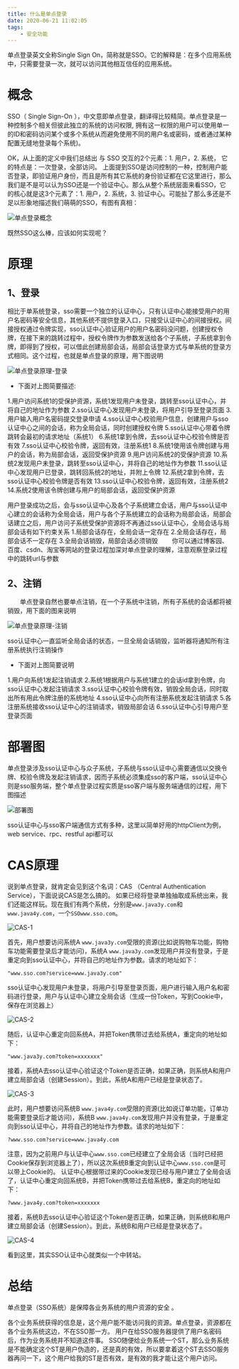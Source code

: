 ```yaml
---
title: 什么是单点登录
date: 2020-06-21 11:02:05
tags:
    - 安全功能
---
```


单点登录英文全称Single Sign On，简称就是SSO。它的解释是：在多个应用系统中，只需要登录一次，就可以访问其他相互信任的应用系统。

# 概念

SSO（ Single Sign-On ），中文意即单点登录，翻译得比较精简。单点登录是一种控制多个相关但彼此独立的系统的访问权限, 拥有这一权限的用户可以使用单一的ID和密码访问某个或多个系统从而避免使用不同的用户名或密码，或者通过某种配置无缝地登录每个系统)。

<!--more-->
 
OK，从上面的定义中我们总结出 与 SSO 交互的2个元素：1.  用户，2. 系统，
它的特点是：一次登录，全部访问。
上面提到SSO是访问控制的一种，控制用户能否登录，即验证用户身份，而且是所有其它系统的身份验证都在它这里进行，那么我们是不是可以认为SSO还是一个验证中心。那么从整个系统层面来看SSO，它的核心就是这3个元素了：1. 用户，2. 系统，3. 验证中心。可能扯了那么多还是不足以形象地描述我们萌萌的SSO，有图有真相：

![单点登录概念](单点登录概念.png)

既然SSO这么棒，应该如何实现呢？

# 原理

## 1、登录
相比于单系统登录，sso需要一个独立的认证中心，只有认证中心能接受用户的用户名密码等安全信息，其他系统不提供登录入口，只接受认证中心的间接授权。间接授权通过令牌实现，sso认证中心验证用户的用户名密码没问题，创建授权令牌，在接下来的跳转过程中，授权令牌作为参数发送给各个子系统，子系统拿到令牌，即得到了授权，可以借此创建局部会话，局部会话登录方式与单系统的登录方式相同。这个过程，也就是单点登录的原理，用下图说明

![单点登录原理-登录](单点登录原理-登录.png)

* 下面对上图简要描述:

1.用户访问系统1的受保护资源，系统1发现用户未登录，跳转至sso认证中心，并将自己的地址作为参数
2.sso认证中心发现用户未登录，将用户引导至登录页面
3.用户输入用户名密码提交登录申请
4.sso认证中心校验用户信息，创建用户与sso认证中心之间的会话，称为全局会话，同时创建授权令牌
5.sso认证中心带着令牌跳转会最初的请求地址（系统1）
6.系统1拿到令牌，去sso认证中心校验令牌是否有效
7.sso认证中心校验令牌，返回有效，注册系统1
8.系统1使用该令牌创建与用户的会话，称为局部会话，返回受保护资源
9.用户访问系统2的受保护资源
10.系统2发现用户未登录，跳转至sso认证中心，并将自己的地址作为参数
11.sso认证中心发现用户已登录，跳转回系统2的地址，并附上令牌
12.系统2拿到令牌，去sso认证中心校验令牌是否有效
13.sso认证中心校验令牌，返回有效，注册系统2
14.系统2使用该令牌创建与用户的局部会话，返回受保护资源

用户登录成功之后，会与sso认证中心及各个子系统建立会话，用户与sso认证中心建立的会话称为全局会话，用户与各个子系统建立的会话称为局部会话，局部会话建立之后，用户访问子系统受保护资源将不再通过sso认证中心，全局会话与局部会话有如下约束关系
1.局部会话存在，全局会话一定存在
2.全局会话存在，局部会话不一定存在
3.全局会话销毁，局部会话必须销毁
　　你可以通过博客园、百度、csdn、淘宝等网站的登录过程加深对单点登录的理解，注意观察登录过程中的跳转url与参数

## 2、注销
　　单点登录自然也要单点注销，在一个子系统中注销，所有子系统的会话都将被销毁，用下面的图来说明

![单点登录原理-注销](单点登录原理-注销.png)

sso认证中心一直监听全局会话的状态，一旦全局会话销毁，监听器将通知所有注册系统执行注销操作
* 下面对上图简要说明

1.用户向系统1发起注销请求
2.系统1根据用户与系统1建立的会话id拿到令牌，向sso认证中心发起注销请求
3.sso认证中心校验令牌有效，销毁全局会话，同时取出所有用此令牌注册的系统地址
4.sso认证中心向所有注册系统发起注销请求
5.各注册系统接收sso认证中心的注销请求，销毁局部会话
6.sso认证中心引导用户至登录页面

# 部署图

单点登录涉及sso认证中心与众子系统，子系统与sso认证中心需要通信以交换令牌、校验令牌及发起注销请求，因而子系统必须集成sso的客户端，sso认证中心则是sso服务端，整个单点登录过程实质是sso客户端与服务端通信的过程，用下图描述

![部署图](部署图.png)

sso认证中心与sso客户端通信方式有多种，这里以简单好用的httpClient为例，web service、rpc、restful api都可以


# CAS原理

说到单点登录，就肯定会见到这个名词：CAS （Central Authentication Service），下面说说CAS是怎么搞的。
如果已经将登录单独抽取成系统出来，我们还能这样玩。现在我们有两个系统，分别是```www.java3y.com```和```www.java4y.com```，一个```SSOwww.sso.com```。

![CAS-1](CAS-1.png)

首先，用户想要访问系统A ```www.java3y.com```受限的资源(比如说购物车功能，购物车功能需要登录后才能访问)，系统A ```www.java3y.com```发现用户并没有登录，于是重定向到sso认证中心，并将自己的地址作为参数。请求的地址如下：
```
"www.sso.com?service=www.java3y.com"
```
sso认证中心发现用户未登录，将用户引导至登录页面，用户进行输入用户名和密码进行登录，用户与认证中心建立全局会话（生成一份Token，写到Cookie中，保存在浏览器上）

![CAS-2](CAS-2.png)

随后，认证中心重定向回系统A，并把Token携带过去给系统A，重定向的地址如下：
```
"www.java3y.com?token=xxxxxxx"
```
接着，系统A去sso认证中心验证这个Token是否正确，如果正确，则系统A和用户建立局部会话（创建Session）。到此，系统A和用户已经是登录状态了。

![CAS-3](CAS-3.png)

此时，用户想要访问系统B ```www.java4y.com```受限的资源(比如说订单功能，订单功能需要登录后才能访问)，系统B ```www.java4y.com```发现用户并没有登录，于是重定向到sso认证中心，并将自己的地址作为参数。请求的地址如下：
```
?www.sso.com?service=www.java4y.com
```
注意，因为之前用户与认证中心```www.sso.com```已经建立了全局会话（当时已经把Cookie保存到浏览器上了），所以这次系统B重定向到认证中心```www.sso.com```是可以带上Cookie的。
认证中心根据带过来的Cookie发现已经与用户建立了全局会话了，认证中心重定向回系统B，并把Token携带过去给系统B，重定向的地址如下：
```
?www.java4y.com?token=xxxxxxx
```
接着，系统B去sso认证中心验证这个Token是否正确，如果正确，则系统B和用户建立局部会话（创建Session）。到此，系统B和用户已经是登录状态了。

![CAS-4](CAS-4.png)

看到这里，其实SSO认证中心就类似一个中转站。


# 总结

单点登录（SSO系统）是保障各业务系统的用户资源的安全 。

各个业务系统获得的信息是，这个用户能不能访问我的资源。单点登录，资源都在各个业务系统这边，不在SSO那一方。 用户在给SSO服务器提供了用户名密码后，作为业务系统并不知道这件事。 SSO随便给业务系统一个ST，那么业务系统是不能确定这个ST是用户伪造的，还是真的有效，所以要拿着这个ST去SSO服务器再问一下，这个用户给我的ST是否有效，是有效的我才能让这个用户访问。

